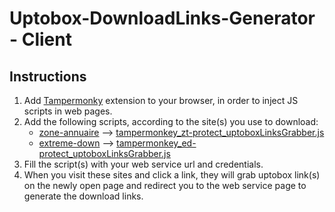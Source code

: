 # Uptobox-DownloadLinks-Generator - Client

## Instructions

1. Add [Tampermonky](https://www.tampermonkey.net/) extension to your browser, in order to inject JS scripts in web pages.
2. Add the following scripts, according to the site(s) you use to download:
    - [zone-annuaire](https://wwv.zone-annuaire.com/) --> [tampermonkey_zt-protect_uptoboxLinksGrabber.js](./tampermonkey_zt-protect_uptoboxLinksGrabber.js)
    - [extreme-down](https://www.extreme-down.ninja/) --> [tampermonkey_ed-protect_uptoboxLinksGrabber.js](./tampermonkey_ed-protect_uptoboxLinksGrabber.js)
3. Fill the script(s) with your web service url and credentials.
4. When you visit these sites and click a link, they will grab uptobox link(s) on the newly open page and redirect you to the web service page to generate the download links.
